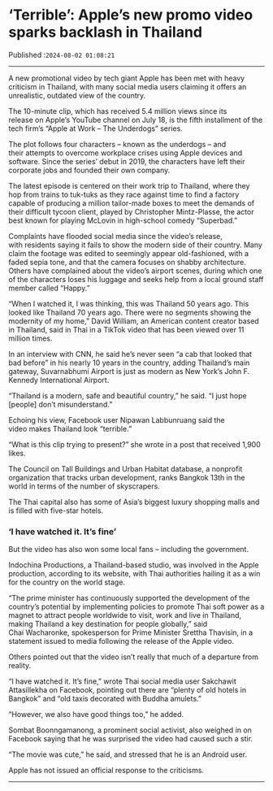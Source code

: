 # ‘Terrible’: Apple’s new promo video sparks backlash in Thailand

Published :`2024-08-02 01:08:21`

---

A new promotional video by tech giant Apple has been met with heavy criticism in Thailand, with many social media users claiming it offers an unrealistic, outdated view of the country.

The 10-minute clip, which has received 5.4 million views since its release on Apple’s YouTube channel on July 18, is the fifth installment of the tech firm’s “Apple at Work – The Underdogs” series.

The plot follows four characters – known as the underdogs – and their attempts to overcome workplace crises using Apple devices and software. Since the series’ debut in 2019, the characters have left their corporate jobs and founded their own company.

The latest episode is centered on their work trip to Thailand, where they hop from trains to tuk-tuks as they race against time to find a factory capable of producing a million tailor-made boxes to meet the demands of their difficult tycoon client, played by Christopher Mintz-Plasse, the actor best known for playing McLovin in high-school comedy “Superbad.”

Complaints have flooded social media since the video’s release, with residents saying it fails to show the modern side of their country. Many claim the footage was edited to seemingly appear old-fashioned, with a faded sepia tone, and that the camera focuses on shabby architecture. Others have complained about the video’s airport scenes, during which one of the characters loses his luggage and seeks help from a local ground staff member called “Happy.”

“When I watched it, I was thinking, this was Thailand 50 years ago. This looked like Thailand 70 years ago. There were no segments showing the modernity of my home,” David William, an American content creator based in Thailand, said in Thai in a TikTok video that has been viewed over 11 million times.

In an interview with CNN, he said he’s never seen “a cab that looked that bad before” in his nearly 10 years in the country, adding Thailand’s main gateway, Suvarnabhumi Airport is just as modern as New York’s John F. Kennedy International Airport.

“Thailand is a modern, safe and beautiful country,” he said. “I just hope [people] don’t misunderstand.”

Echoing his view, Facebook user Nipawan Labbunruang said the video makes Thailand look “terrible.”

“What is this clip trying to present?” she wrote in a post that received 1,900 likes.

The Council on Tall Buildings and Urban Habitat database, a nonprofit organization that tracks urban development, ranks Bangkok 13th in the world in terms of the number of skyscrapers.

The Thai capital also has some of Asia’s biggest luxury shopping malls and is filled with five-star hotels.

### ‘I have watched it. It’s fine’

But the video has also won some local fans – including the government.

Indochina Productions, a Thailand-based studio, was involved in the Apple production, according to its website, with Thai authorities hailing it as a win for the country on the world stage.

“The prime minister has continuously supported the development of the country’s potential by implementing policies to promote Thai soft power as a magnet to attract people worldwide to visit, work and live in Thailand, making Thailand a key destination for people globally,” said Chai Wacharonke, spokesperson for Prime Minister Srettha Thavisin, in a statement issued to media following the release of the Apple video.

Others pointed out that the video isn’t really that much of a departure from reality.

“I have watched it. It’s fine,” wrote Thai social media user Sakchawit Attasillekha on Facebook, pointing out there are “plenty of old hotels in Bangkok” and “old taxis decorated with Buddha amulets.”

“However, we also have good things too,” he added.

Sombat Boonngamanong, a prominent social activist, also weighed in on Facebook saying that he was surprised the video had caused such a stir.

“The movie was cute,” he said, and stressed that he is an Android user.

Apple has not issued an official response to the criticisms.

---

